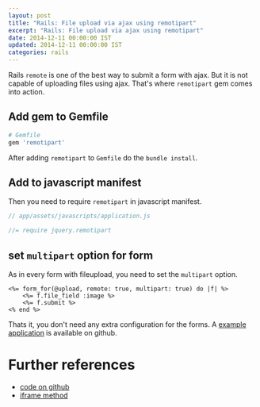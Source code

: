 ```yaml
---
layout: post
title: "Rails: File upload via ajax using remotipart"
excerpt: "Rails: File upload via ajax using remotipart"
date: 2014-12-11 00:00:00 IST
updated: 2014-12-11 00:00:00 IST
categories: rails
---
```


Rails `remote` is one of the best way to submit a form with ajax. But it is not capable of uploading files using ajax. That's where `remotipart` gem comes into action.

## Add gem to Gemfile

```ruby
# Gemfile
gem 'remotipart'
```

After adding `remotipart` to `Gemfile` do the `bundle install`.

## Add to javascript manifest

Then you need to require `remotipart` in javascript manifest.

```js
// app/assets/javascripts/application.js

//= require jquery.remotipart 
```

## set `multipart` option for form

As in every form with fileupload, you need to set the `multipart` option. 

```erb
<%= form_for(@upload, remote: true, multipart: true) do |f| %>
    <%= f.file_field :image %>
    <%= f.submit %>
<% end %>
```

Thats it, you don't need any extra configuration for the forms. A [example application](https://github.com/revathskumar/rails-ajax-upload) is available on github.

# Further references

* [code on github](https://github.com/JangoSteve/remotipart)
* [iframe method](http://www.alfajango.com/blog/ajax-file-uploads-with-the-iframe-method/)

